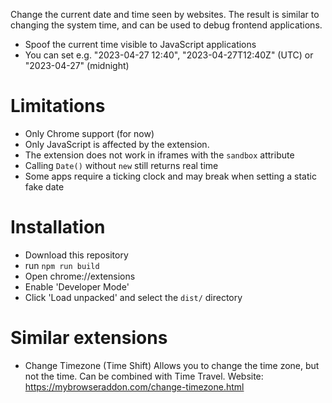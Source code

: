 Change the current date and time seen by websites. The result is similar to
changing the system time, and can be used to debug frontend applications.

- Spoof the current time visible to JavaScript applications
- You can set e.g. "2023-04-27 12:40", "2023-04-27T12:40Z" (UTC)
  or "2023-04-27" (midnight)

# Limitations
- Only Chrome support (for now)
- Only JavaScript is affected by the extension. 
- The extension does not work in iframes with the `sandbox` attribute
- Calling `Date()` without `new` still returns real time 
- Some apps require a ticking clock and may break when setting a static fake date

# Installation
- Download this repository
- run `npm run build`
- Open chrome://extensions
- Enable 'Developer Mode'
- Click 'Load unpacked' and select the `dist/` directory

# Similar extensions
- Change Timezone (Time Shift)
    Allows you to change the time zone, but not the time. Can be combined with Time Travel.
    Website: https://mybrowseraddon.com/change-timezone.html
